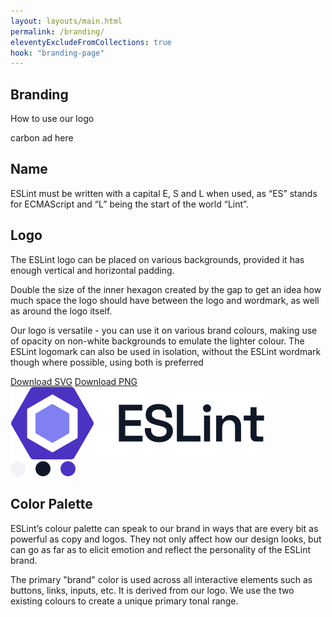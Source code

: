 ```yaml
---
layout: layouts/main.html
permalink: /branding/
eleventyExcludeFromCollections: true
hook: "branding-page"
---
```


<section class="section hero">
    <div class="content-container grid">
        <div class="span-1-7">
            <h1 class="section-title">Branding</h1>
            <p class="section-supporting-text">
                How to use our logo
            </p>
        </div>
        <div class="span-11-12">
            carbon ad here
        </div>
    </div>
</section>

<section class="section">
    <div class="content-container grid">
        <div class="span-1-6">
            <h2 class="section-title h3">Name</h2>
            <p class="">
                ESLint must be written with a capital E, S and L when used, as “ES” stands for ECMAScript and “L” being the start of the world “Lint”.
            </p>
        </div>
    </div>
    <div class="content-container grid">
        <div class="span-1-6">
            <h2 class="section-title h3">Logo</h2>
            <p class="">
                The ESLint logo can be placed on various backgrounds, provided it has enough vertical and horizontal padding.
            </p>
            <p>
                Double the size of the inner hexagon created by the gap to get an idea how much space the logo should have between the logo and wordmark, as well as around the logo itself.
            </p>
            <p>
                Our logo is versatile - you can use it on various brand colours, making use of opacity on non-white backgrounds to emulate the lighter colour.
                The ESLint logomark can also be used in isolation, without the ESLint wordmark though where possible, using both is preferred
            </p>
            <div class="eslint-actions">
                <a href="" class="c-btn c-btn--secondary">Download SVG</a>
                <a href="" class="c-btn c-btn--secondary">Download PNG</a>
            </div>
        </div>
        <div class="span-8-12" style="align-self: stretch">
            <div class="brand__logo">
                <div class="brand__logo__img">
                    <img src="../../assets/images/logo/eslint-logo-color.svg" alt="ESLint logo">
                </div>
                <img class="brand__logo__colors" src="../../assets/images/logo/brand-colors.svg" alt="Brand colors: #f2f4f7, #101828, #4b32c3">
            </div>
        </div>
    </div>
    <div class="content-container grid">
        <div class="span-1-6">
            <h2 class="section-title h3">Color Palette</h2>
            <p class="">
                ESLint’s colour palette can speak to our brand in ways that are every bit as powerful as copy and logos. They not only affect how our design looks, but can go as far as to elicit emotion and reflect the personality of the ESLint brand.
            </p>
            <p>
                The primary "brand" color is used across all interactive elements such as buttons, links, inputs, etc. It is derived from our logo. We use the two existing colours to create a unique primary tonal range.        
            </p>
        </div>
    </div>
</section>
